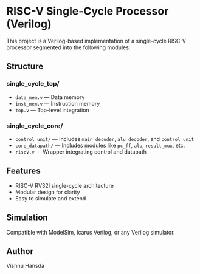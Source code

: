 # RISC-V Single-Cycle Processor (Verilog)

This project is a Verilog-based implementation of a single-cycle RISC-V processor segmented into the following modules:

## Structure

### single_cycle_top/
- `data_mem.v` — Data memory
- `inst_mem.v` — Instruction memory
- `top.v` — Top-level integration

### single_cycle_core/
- `control_unit/` — Includes `main_decoder`, `alu_decoder`, and `control_unit`
- `core_datapath/` — Includes modules like `pc_ff`, `alu`, `result_mux`, etc.
- `riscV.v` — Wrapper integrating control and datapath

## Features
- RISC-V RV32I single-cycle architecture
- Modular design for clarity
- Easy to simulate and extend

## Simulation
Compatible with ModelSim, Icarus Verilog, or any Verilog simulator.

## Author
Vishnu Hansda
